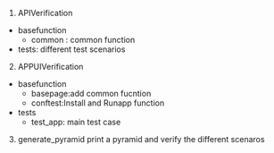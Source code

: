 1. APIVerification
- basefunction
  - common : common function
- tests: different test scenarios

2. APPUIVerification
- basefunction
  - basepage:add common fucntion
  - conftest:Install and Runapp function
- tests 
  - test_app: main test case

3. generate_pyramid
print a pyramid and verify the different scenaros

